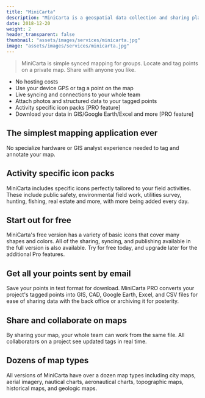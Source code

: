 ```yaml
---
title: "MiniCarta"
description: "MiniCarta is a geospatial data collection and sharing platform that created to serve the need for a simple, fast, and accurate data collection and tagging system common to fieldwork. MiniCarta is incredibly versatile, and can be used for tagging and sharing well locations, survey markers, sampling locations, utilities, and much more."
date: 2018-12-20
weight: 2
header_transparent: false
thumbnail: "assets/images/services/minicarta.jpg"
image: "assets/images/services/minicarta.jpg"
---
```


> MiniCarta is simple synced mapping for groups. Locate and tag points on a private map. Share with anyone you like.

- No hosting costs
- Use your device GPS or tag a point on the map
- Live syncing and connections to your whole team
- Attach photos and structured data to your tagged points
- Activity specific icon packs [PRO feature]
- Download your data in GIS/Google Earth/Excel and more [PRO feature]

## The simplest mapping application ever

No specialize hardware or GIS analyst experience needed to tag and annotate your map.

## Activity specific icon packs

MiniCarta includes specific icons perfectly tailored to your field activities. These include public safety, environmental field work, utilities survey, hunting, fishing, real estate and more, with more being added every day.

## Start out for free

MiniCarta's free version has a variety of basic icons that cover many shapes and colors. All of the sharing, syncing, and publishing available in the full version is also available. Try for free today, and upgrade later for the additional Pro features.

## Get all your points sent by email

Save your points in text format for download. MiniCarta PRO converts your project's tagged points into GIS, CAD, Google Earth, Excel, and CSV files for ease of sharing data with the back office or archiving it for posterity.

## Share and collaborate on maps

By sharing your map, your whole team can work from the same file. All collaborators on a project see updated tags in real time. 

## Dozens of map types

All versions of MiniCarta have over a dozen map types including city maps, aerial imagery, nautical charts, aeronautical charts, topographic maps, historical maps, and geologic maps.